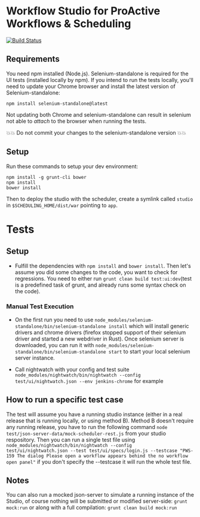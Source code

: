# Workflow Studio for ProActive Workflows & Scheduling

[![Build Status](http://jenkins.activeeon.com/buildStatus/icon?job=studio)](http://jenkins.activeeon.com/job/studio/)


## Requirements
You need npm installed (Node.js).
Selenium-standalone is required for the UI tests (installed locally by npm). If you intend to run the tests locally, you'll need to update your Chrome browser and install the latest version of Selenium-standalone:

```
npm install selenium-standalone@latest
```

Not updating both Chrome and selenium-standalone can result in selenium not able to _attach_ to the browser when running the tests.

:boom::boom: Do not commit your changes to the selenium-standalone version :boom::boom:

## Setup

Run these commands to setup your dev environment:

```
npm install -g grunt-cli bower
npm install
bower install
```

Then to deploy the studio with the scheduler, create a symlink called `studio` in `$SCHEDULING_HOME/dist/war`
pointing to `app`.

# Tests

## Setup
- Fulfill the dependencies with `npm install` and `bower install`.
Then let's assume you did some changes to the code, you want to check for regressions.
 You need to either run `grunt clean build test:ui:dev`(test is a predefined task of grunt,
  and already runs some syntax check on the code).

### Manual Test Execution
- On the first run you need to use `node_modules/selenium-standalone/bin/selenium-standalone install` which
    will install generic drivers and chrome drivers (firefox stopped support of their selenium driver and
     started a new webdriver in Rust). Once selenium server is downloaded,
      you can run it with `node_modules/selenium-standalone/bin/selenium-standalone start` to start
       your local selenium server instance.

- Call nightwatch with your config and test suite
`node_modules/nightwatch/bin/nightwatch --config test/ui/nightwatch.json --env jenkins-chrome` for example


## How to run a specific test case
The test will assume you have a running studio instance (either in a real release that is running locally, or using method B). Method B doesn't require any running release, you have to run the following command `node test/json-server-data/mock-scheduler-rest.js` from your studio respository. Then you can run a single test file using `node_modules/nightwatch/bin/nightwatch --config test/ui/nightwatch.json --test test/ui/specs/login.js --testcase "PWS-159 The dialog Please open a workflow appears behind the no workflow open panel"`
if you don't specify the --testcase it will run the whole test file.

## Notes
You can also run a mocked json-server to simulate a running instance of the Studio, of course nothing will be submitted or modified server-side:
`grunt mock:run`
or along with a full compilation:
`grunt clean build mock:run`
